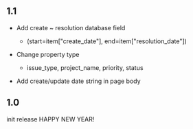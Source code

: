 ## 1.1

* Add create ~ resolution database field
  * (start=item["create_date"], end=item["resolution_date"])

* Change property type
  * issue_type, project_name, priority, status

* Add create/update date string in page body

## 1.0

init release
HAPPY NEW YEAR!